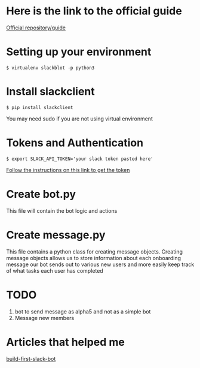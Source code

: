# Here is the link to the official guide

[Official repository/guide](https://github.com/slackapi/Slack-Python-Onboarding-Tutorial/blob/master/README.md#pythonboarding-bot)

# Setting up your environment

```
$ virtualenv slackblot -p python3
```

# Install slackclient
```
$ pip install slackclient
```
You may need sudo if you are not using virtual environment

# Tokens and Authentication

```
$ export SLACK_API_TOKEN='your slack token pasted here'
```

[Follow the instructions on this link to get the token](http://python-slackclient.readthedocs.io/en/latest/auth.html)

# Create bot.py

This file will contain the bot logic and actions

# Create message.py

This file contains a python class for creating message objects. Creating message objects allows us to store information about each onboarding message our bot sends out to various new users and more easily keep track of what tasks each user has completed

# TODO

1. bot to send message as alpha5 and not as a simple bot
2. Message new members


# Articles that helped me
[build-first-slack-bot](https://www.fullstackpython.com/blog/build-first-slack-bot-python.html)
